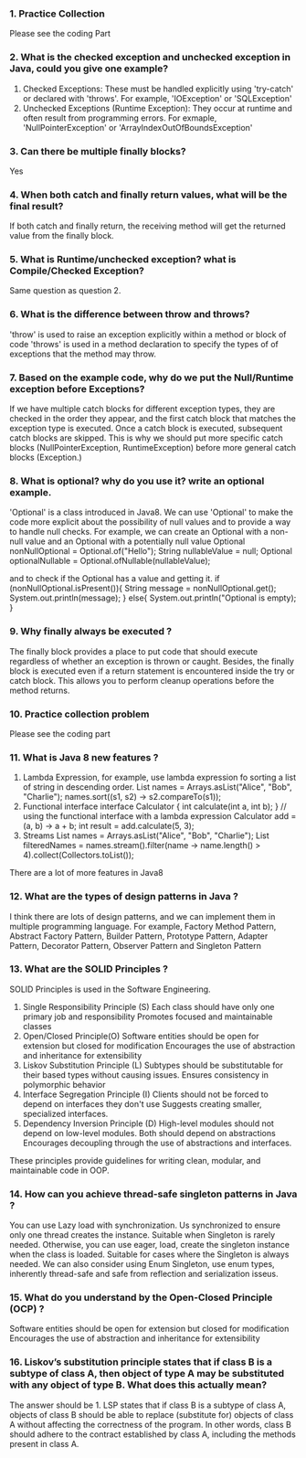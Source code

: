 ### 1. Practice Collection
Please see the coding Part

### 2. What is the checked exception and unchecked exception in Java, could you give one example?
1. Checked Exceptions: These must be handled explicitly using 'try-catch' or declared with 'throws'. 
For example, 'IOException' or 'SQLException'
2. Unchecked Exceptions (Runtime Exception): They occur at runtime and often result  from programming errors. 
For exmaple, 'NullPointerException' or 'ArrayIndexOutOfBoundsException'

### 3. Can there be multiple finally blocks?
Yes

### 4. When both catch and finally return values, what will be the final result?
If both catch and finally return, the receiving method will get the returned value from the finally block.

### 5. What is Runtime/unchecked exception? what is Compile/Checked Exception?
Same question as question 2.

### 6. What is the difference between throw and throws?
'throw' is used to raise an exception explicitly within a method or block of code
'throws' is used in a method declaration to specify the types of of exceptions that the method may throw.

### 7. Based on the example code, why do we put the Null/Runtime exception before Exceptions?
If we have multiple catch blocks for different exception types, they are checked in the order they appear, and the first catch block that matches the exception
type is executed. Once a catch block is executed, subsequent catch blocks are skipped. This is why we should put more specific catch blocks
(NullPointerException, RuntimeException) before more general catch blocks (Exception.)

### 8. What is optional? why do you use it? write an optional example.
'Optional' is a class introduced in Java8. We can use 'Optional' to make the code more explicit about the possibility
of null values and to provide a way to handle null checks. 
For example, we can create an Optional with a non-null value and an Optional with a potentially null value
Optional<String> nonNullOptional = Optional.of("Hello");
String nullableValue = null;
Optional<String> optionalNullable = Optional.ofNullable(nullableValue);

and to check if the Optional has a value and getting it.
if (nonNullOptional.isPresent()){
    String message = nonNullOptional.get();
    System.out.println(message);
} else{
    System.out.println("Optional is empty);
}

### 9. Why finally always be executed ?
The finally block provides a place to put code that should execute regardless of whether an exception is thrown or caught. Besides, the finally block 
is executed even if a return statement is encountered inside the try or catch block. This allows you to perform cleanup operations before the method returns.

### 10. Practice collection problem
Please see the coding part

### 11. What is Java 8 new features ?
1. Lambda Expression, for example, use lambda expression fo sorting a list of string in descending order.
List<String> names = Arrays.asList("Alice", "Bob", "Charlie"); 
names.sort((s1, s2) -> s2.compareTo(s1));
2. Functional interface
interface Calculator {
    int calculate(int a, int b);
}
// using the functional interface with a lambda expression
Calculator add = (a, b) -> a + b;
int result = add.calculate(5, 3);
3. Streams
List<String> names = Arrays.asList("Alice", "Bob", "Charlie");
List<String> filteredNames = names.stream().filter(name -> name.length() > 4).collect(Collectors.toList());

There are a lot of more features in Java8

### 12. What are the types of design patterns in Java ?
I think there are lots of design patterns, and we can implement them in multiple programming language. For example,
Factory Method Pattern, Abstract Factory Pattern, Builder Pattern, Prototype Pattern, Adapter Pattern, Decorator Pattern, Observer Pattern
and Singleton Pattern

### 13. What are the SOLID Principles ?
SOLID Principles is used in the Software Engineering.
1. Single Responsibility Principle (S)
Each class should have only one primary job and responsibility
Promotes focused and maintainable classes
2. Open/Closed Principle(O)
Software entities should be open for extension but closed for modification
Encourages the use of abstraction and inheritance for extensibility
3. Liskov Substitution Principle (L)
Subtypes should be substitutable for their based types without causing issues.
Ensures consistency in polymorphic behavior
4. Interface Segregation Principle (I)
Clients should not be forced to depend on interfaces they don't use
Suggests creating smaller, specialized interfaces.
5. Dependency Inversion Principle (D)
High-level modules should not depend on low-level modules. Both should depend on abstractions
Encourages decoupling through the use of abstractions and interfaces.

These principles provide guidelines for writing clean, modular, and maintainable code in OOP.

### 14. How can you achieve thread-safe singleton patterns in Java ?
You can use Lazy load with synchronization. Us synchronized to ensure only one thread creates the instance. Suitable when Singleton is rarely 
needed. Otherwise, you can use eager, load, create the singleton instance when the class is loaded. Suitable for cases where the Singleton is
always needed. We can also consider using Enum Singleton, use enum types, inherently thread-safe and safe from reflection and serialization isseus.

### 15. What do you understand by the Open-Closed Principle (OCP) ?
Software entities should be open for extension but closed for modification
Encourages the use of abstraction and inheritance for extensibility

### 16.  Liskov’s substitution principle states that if class B is a subtype of class A, then object of type A may be substituted with any object of type B. What does this actually mean?
The answer should be 1. LSP states that if class B is a subtype of class A, objects of class B should be able to replace (substitute for) objects of class A without affecting the correctness of the program. 
In other words, class B should adhere to the contract established by class A, including the methods present in class A.